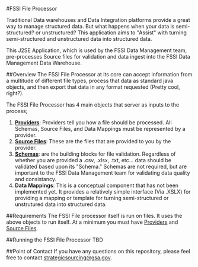 #FSSI File Processor

Traditional Data warehouses and Data Integration platforms provide a great way to manage structured data. But what happens when your data is semi-structured? or unstructured? This application aims to "Assist" with turning semi-structured and unstructured data into structured data.

This J2SE Application, which is used by the FSSI Data Management team, pre-processes Source files for validation and data ingest into the FSSI Data Management Data Warehouse.

##Overview
The FSSI File Processor at its core can accept information from a multitude of different file types, process that data as standard java objects, and then export that data in any format requested (Pretty cool, right?).

The FSSI File Processor has 4 main objects that server as inputs to the process; 

1. [**Providers**](/working/providers/): Providers tell you how a file should be processed. All Schemas, Source Files, and Data Mappings must be represented by a provider.
2. [**Source Files**](/working/srcfiles/): These are the files that are provided to you by the provider.
3. [**Schemas**](/working/schemas/): are the building blocks for file validation. Regardless of whether you are provided a .csv, .xlsx, .txt, etc... data should be validated based upon its "Schema." Schemas are not required, but are important to the FSSI Data Management team for validating data quality and consistancy.
4. **Data Mappings**: This is a conceptual component that has not been implemented yet. It provides a relatively simple interface (Via .XSLX) for providing a mapping or template for turning semi-structured or unstrutured data into structured data.

##Requirements
The FSSI File processor itself is run on files. It uses the above objects to run itself. At a minimum you must have [Providers](../working/providers/) and [Source Files](../working/srcfiles/). 


##Running the FSSI File Processor
TBD

##Point of Contact
If you have any questions on this repository, please feel free to contact [strategicsourcing@gsa.gov](mailto:strategicsourcing@gsa.gov).